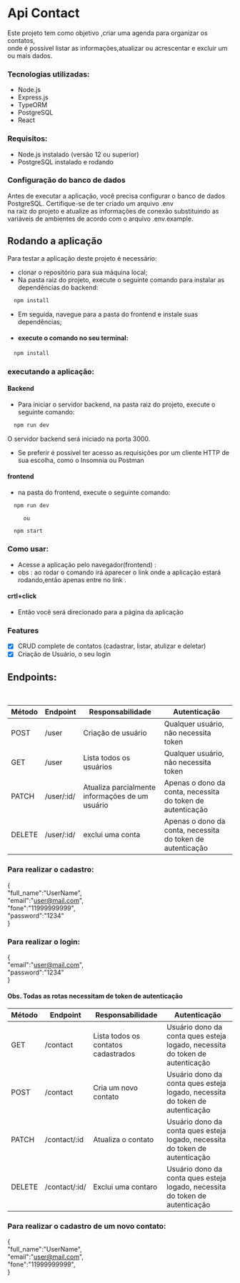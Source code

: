 # Api Contact

Este projeto tem como objetivo ,criar uma agenda para organizar os contatos,<br/>
onde é possível listar as informações,atualizar  ou acrescentar e excluir um ou mais dados.

### Tecnologias utilizadas:
- Node.js
- Express.js
- TypeORM
- PostgreSQL
- React 

### Requisitos:
-  Node.js instalado (versão 12 ou superior)
-  PostgreSQL instalado e rodando

### Configuração do banco de dados
Antes de executar a aplicação, você precisa configurar o banco de dados PostgreSQL. Certifique-se de ter criado um arquivo .env  
 na raiz do projeto e atualize as informações de conexão substituindo as variáveis de ambientes de acordo com  o arquivo .env.example.

## Rodando a aplicação

Para testar a aplicação deste projeto é necessário:

- clonar o repositório para sua máquina local;
- Na pasta raiz do projeto, execute o     seguinte comando para instalar as   dependências 
do backend:

```bash
  npm install
```
- Em seguida, navegue para a pasta do frontend e instale suas dependências;
- ####  execute o comando no seu terminal:

```bash
  npm install
```
### executando a aplicação:

#### Backend

- Para iniciar o servidor backend, na pasta raiz do projeto, execute o seguinte comando:
```bash
  npm run dev
```
O servidor backend será iniciado na porta 3000.
- Se preferir é possível ter acesso as requisições por um cliente HTTP de sua escolha, como o Insomnia ou Postman


#### frontend
- na pasta do frontend, execute o seguinte comando:
```bash
  npm run dev
```
         ou
```bash
  npm start
```
###  Como usar:

- Acesse a aplicação pelo navegador(frontend) :
- obs : ao rodar o comando irá aparecer o link onde a aplicação estará rodando,então apenas entre no link .
 #### crtl+click
- Então você será direcionado para a página da aplicação

### Features
- [x] CRUD complete de contatos (cadastrar, listar, atulizar e deletar)
- [x] Criação de Usuário, o seu login
## Endpoints:
<br/>

| Método | Endpoint                   | Responsabilidade                                  | Autenticação                           |
| ------ | -------------------------- | ------------------------------------------------- | -------------------------------------- |
| POST   | /user                     | Criação de usuário                                | Qualquer usuário, não necessita token  |
| GET    | /user                   | Lista todos os usuários                           | Qualquer usuário, não necessita token                  |
| PATCH | /user/:id/ | Atualiza parcialmente informações de  um usuário |  Apenas o dono da conta, necessita do token de autenticação |
| DELETE | /user/:id/                 |exclui uma conta                                   | Apenas o dono da conta, necessita do token de autenticação |            

### Para realizar o cadastro:
{<br/>
  "full_name":"UserName",<br/>
  "email":"user@mail.com",<br/>
  "fone":"11999999999",<br/>
  "password":"1234"<br/>
}<br/>

### Para realizar o login:

{<br/>
  "email":"user@mail.com",<br/>
  "password":"1234"<br/>
}<br/>

#### Obs. Todas as rotas necessitam de token de autenticação
| Método | Endpoint                   | Responsabilidade                                  | Autenticação                           |
| ------ | -------------------------- | ------------------------------------------------- | -------------------------------------- |
|GET | /contact                     |  Lista todos os contatos cadastrados                         | Usuário dono da conta ques esteja logado, necessita do token de autenticação |
|POST | /contact                    | Cria um novo contato                                                        | Usuário dono da conta ques esteja logado, necessita do token de autenticação   |
|PATCH | /contact/:id                    | Atualiza o contato                                                  | Usuário dono da conta ques esteja logado, necessita do token de autenticação |
| DELETE | /contact/:id/                 |Exclui uma contaro                                   | Usuário dono da conta ques esteja logado, necessita do token de autenticação |                 |

### Para realizar o cadastro de um novo contato:

{<br/>
  "full_name":"UserName",<br/>
  "email":"user@mail.com",<br/>
  "fone":"11999999999",<br/>
}<br/>
